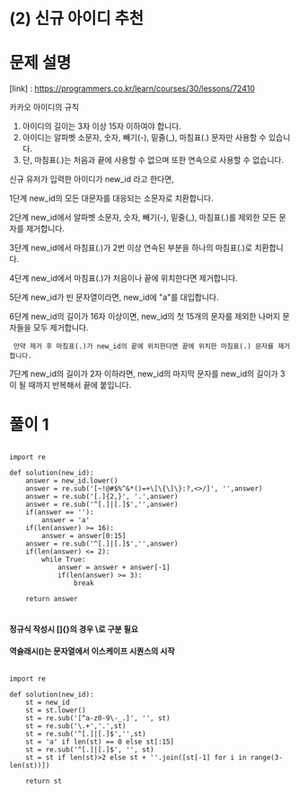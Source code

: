 # (2) 신규 아이디 추천
# 문제 설명
[link] : https://programmers.co.kr/learn/courses/30/lessons/72410

카카오 아이디의 규칙

1. 아이디의 길이는 3자 이상 15자 이하여야 합니다.
2. 아이디는 알파벳 소문자, 숫자, 빼기(-), 밑줄(_), 마침표(.) 문자만 사용할 수 있습니다.
3. 단, 마침표(.)는 처음과 끝에 사용할 수 없으며 또한 연속으로 사용할 수 없습니다.

신규 유저가 입력한 아이디가 new_id 라고 한다면,

1단계 new_id의 모든 대문자를 대응되는 소문자로 치환합니다.

2단계 new_id에서 알파벳 소문자, 숫자, 빼기(-), 밑줄(_), 마침표(.)를 제외한 모든 문자를 제거합니다.

3단계 new_id에서 마침표(.)가 2번 이상 연속된 부분을 하나의 마침표(.)로 치환합니다.

4단계 new_id에서 마침표(.)가 처음이나 끝에 위치한다면 제거합니다.

5단계 new_id가 빈 문자열이라면, new_id에 "a"를 대입합니다.

6단계 new_id의 길이가 16자 이상이면, new_id의 첫 15개의 문자를 제외한 나머지 문자들을 모두 제거합니다.

     만약 제거 후 마침표(.)가 new_id의 끝에 위치한다면 끝에 위치한 마침표(.) 문자를 제거합니다.

7단계 new_id의 길이가 2자 이하라면, new_id의 마지막 문자를 new_id의 길이가 3이 될 때까지 반복해서 끝에 붙입니다.

# 풀이 1
<pre>
<code>
import re

def solution(new_id):
    answer = new_id.lower()
    answer = re.sub('[~!@#$%^&*()=+\[\{\]\}:?,<>/]', '',answer)
    answer = re.sub('[.]{2,}', '.',answer)
    answer = re.sub('^[.]|[.]$','',answer)
    if(answer == ''):
        answer = 'a'
    if(len(answer) >= 16):
        answer = answer[0:15]
    answer = re.sub('^[.]|[.]$','',answer)
    if(len(answer) <= 2):
        while True:
            answer = answer + answer[-1]
            if(len(answer) >= 3):
                break

    return answer
</code>
</pre>
#### 정규식 작성시 []{}의 경우 \로 구분 필요
#### 역슬래시(\)는 문자열에서 이스케이프 시퀀스의 시작
<pre>
<code>
import re

def solution(new_id):
    st = new_id
    st = st.lower()
    st = re.sub('[^a-z0-9\-_.]', '', st)
    st = re.sub('\.+','.',st)
    st = re.sub('^[.]|[.]$','',st)
    st = 'a' if len(st) == 0 else st[:15]
    st = re.sub('^[.]|[.]$', '', st)
    st = st if len(st)>2 else st + ''.join([st[-1] for i in range(3-len(st))])
    
    return st
</code>
</pre>

